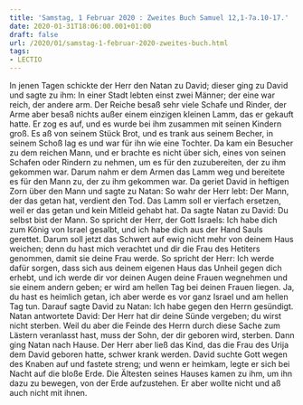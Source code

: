 ```yaml
---
title: 'Samstag, 1 Februar 2020 : Zweites Buch Samuel 12,1-7a.10-17.'
date: 2020-01-31T18:06:00.001+01:00
draft: false
url: /2020/01/samstag-1-februar-2020-zweites-buch.html
tags: 
- LECTIO
---
```


In jenen Tagen schickte der Herr den Natan zu David; dieser ging zu David und sagte zu ihm: In einer Stadt lebten einst zwei Männer; der eine war reich, der andere arm. Der Reiche besaß sehr viele Schafe und Rinder, der Arme aber besaß nichts außer einem einzigen kleinen Lamm, das er gekauft hatte. Er zog es auf, und es wurde bei ihm zusammen mit seinen Kindern groß. Es aß von seinem Stück Brot, und es trank aus seinem Becher, in seinem Schoß lag es und war für ihn wie eine Tochter. Da kam ein Besucher zu dem reichen Mann, und er brachte es nicht über sich, eines von seinen Schafen oder Rindern zu nehmen, um es für den zuzubereiten, der zu ihm gekommen war. Darum nahm er dem Armen das Lamm weg und bereitete es für den Mann zu, der zu ihm gekommen war. Da geriet David in heftigen Zorn über den Mann und sagte zu Natan: So wahr der Herr lebt: Der Mann, der das getan hat, verdient den Tod. Das Lamm soll er vierfach ersetzen, weil er das getan und kein Mitleid gehabt hat. Da sagte Natan zu David: Du selbst bist der Mann. So spricht der Herr, der Gott Israels: Ich habe dich zum König von Israel gesalbt, und ich habe dich aus der Hand Sauls gerettet. Darum soll jetzt das Schwert auf ewig nicht mehr von deinem Haus weichen; denn du hast mich verachtet und dir die Frau des Hetiters genommen, damit sie deine Frau werde. So spricht der Herr: Ich werde dafür sorgen, dass sich aus deinem eigenen Haus das Unheil gegen dich erhebt, und ich werde dir vor deinen Augen deine Frauen wegnehmen und sie einem andern geben; er wird am hellen Tag bei deinen Frauen liegen. Ja, du hast es heimlich getan, ich aber werde es vor ganz Israel und am hellen Tag tun. Darauf sagte David zu Natan: Ich habe gegen den Herrn gesündigt. Natan antwortete David: Der Herr hat dir deine Sünde vergeben; du wirst nicht sterben. Weil du aber die Feinde des Herrn durch diese Sache zum Lästern veranlasst hast, muss der Sohn, der dir geboren wird, sterben. Dann ging Natan nach Hause. Der Herr aber ließ das Kind, das die Frau des Urija dem David geboren hatte, schwer krank werden. David suchte Gott wegen des Knaben auf und fastete streng; und wenn er heimkam, legte er sich bei Nacht auf die bloße Erde. Die Ältesten seines Hauses kamen zu ihm, um ihn dazu zu bewegen, von der Erde aufzustehen. Er aber wollte nicht und aß auch nicht mit ihnen.
